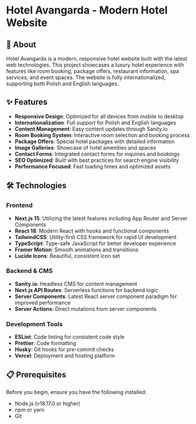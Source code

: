 # Hotel Avangarda - Modern Hotel Website

## 🏨 About

Hotel Avangarda is a modern, responsive hotel website built with the latest web technologies. This project showcases a luxury hotel experience with features like room booking, package offers, restaurant information, spa services, and event spaces. The website is fully internationalized, supporting both Polish and English languages.

## ✨ Features

- **Responsive Design**: Optimized for all devices from mobile to desktop
- **Internationalization**: Full support for Polish and English languages
- **Content Management**: Easy content updates through Sanity.io
- **Room Booking System**: Interactive room selection and booking process
- **Package Offers**: Special hotel packages with detailed information
- **Image Galleries**: Showcase of hotel amenities and spaces
- **Contact Forms**: Integrated contact forms for inquiries and bookings
- **SEO Optimized**: Built with best practices for search engine visibility
- **Performance Focused**: Fast loading times and optimized assets

## 🛠️ Technologies

### Frontend

- **Next.js 15**: Utilizing the latest features including App Router and Server Components
- **React 18**: Modern React with hooks and functional components
- **TailwindCSS**: Utility-first CSS framework for rapid UI development
- **TypeScript**: Type-safe JavaScript for better developer experience
- **Framer Motion**: Smooth animations and transitions
- **Lucide Icons**: Beautiful, consistent icon set

### Backend & CMS

- **Sanity.io**: Headless CMS for content management
- **Next.js API Routes**: Serverless functions for backend logic
- **Server Components**: Latest React server component paradigm for improved performance
- **Server Actions**: Direct mutations from server components

### Development Tools

- **ESLint**: Code linting for consistent code style
- **Prettier**: Code formatting
- **Husky**: Git hooks for pre-commit checks
- **Vercel**: Deployment and hosting platform

## 📋 Prerequisites

Before you begin, ensure you have the following installed:

- Node.js (v18.17.0 or higher)
- npm or yarn
- Git
